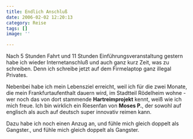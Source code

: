 ```yaml
---
title: Endlich Anschluß
date: 2006-02-02 12:20:13
category: Reise
tags: []
image: ''

---
```


Nach 5 Stunden Fahrt und 11 Stunden Einführungsveranstaltung gestern habe ich wieder Internetanschluß und auch ganz kurz Zeit, was zu schreiben. Denn ich schreibe jetzt auf dem Firmelaptop ganz illegal Privates.  

  

Nebenbei habe ich mein Lebensziel erreicht, weil ich für die zwei Monate, die mein Frankfurtaufenthalt dauern wird, im Stadtteil Rödelheim wohne - wer noch das von dort stammende **Hartreimprojekt** kennt, weiß wie ich mich freue. Ich bin wirklich ein Riesenfan von **Moses P.**, der sowohl auf englisch als auch auf deutsch super innovativ reimen kann.  

  

Dazu habe ich noch einen Anzug an, und fühle mich gleich doppelt als Gangster., und fühle mich gleich doppelt als Gangster.
